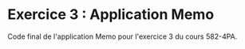 # Exercice 3 : Application Memo

Code final de l'application Memo pour l'exercice 3 du cours 582-4PA.

